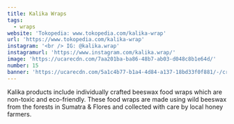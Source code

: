 ```yaml
---
title: Kalika Wraps
tags:
  - wraps
website: 'Tokopedia: www.tokopedia.com/kalika-wrap'
url: 'https://www.tokopedia.com/kalika-wrap'
instagram: '<br /> IG: @kalika.wrap'
instagramurl: 'https://www.instagram.com/kalika.wrap/'
image: 'https://ucarecdn.com/7aa201ba-ba86-48b7-ab03-d048c8b1e64d/'
number: 15
banner: 'https://ucarecdn.com/5a1c4b77-b1a4-4d84-a137-18bd33f0f881/-/crop/700x393/0,72/-/preview/'
---
```

Kalika products include individually crafted beeswax food wraps which are non-toxic and eco-friendly. These food wraps are made using wild beeswax from the forests in Sumatra & Flores and collected with care by local honey farmers.
